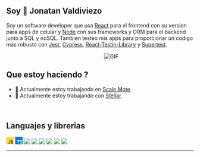 ## Soy 👋  Jonatan Valdiviezo
Soy un software developer que usa [React](https://reactjs.org) para el frontend con su version para apps de celular y [Node](https://nodejs.org/es/docs) con sus frameworks y ORM para el backend junto a SQL y noSQL. Tambien testeo mis apps para proporcionar un codigo mas robusto con [Jest](https://jestjs.io/docs/getting-started), [Cypress](https://cypress.io/), [React-Testin-Library](https://testing-library.com/docs/) y [Supertest](https://github.com/ladjs/supertest#readme).

<img style="border:1px solid #fff;position:relative;z-index:5" align="right" alt="GIF"  src="https://res.cloudinary.com/damjxqb5f/image/upload/v1694294683/1685050620603_ulfc18.jpg" width="240px" />

<br />

## Que estoy haciendo ?

- 🔭 Actualmente estoy trabajando en [Scale Mote](https://scalemote.co/).
- 🌱 Actualmente estoy trabajando con [Stellar](https://developers.stellar.org/docs).

<br />

## Languajes y librerias
<code><img height="20" src="https://raw.githubusercontent.com/github/explore/80688e429a7d4ef2fca1e82350fe8e3517d3494d/topics/javascript/javascript.png"></code>
<code><img height="20" src="https://raw.githubusercontent.com/github/explore/80688e429a7d4ef2fca1e82350fe8e3517d3494d/topics/typescript/typescript.png"></code>
<code><img height="20" src="https://res.cloudinary.com/damjxqb5f/image/upload/v1694294339/node-js_pmsnsm.svg"></code>
<code><img height="20" src="https://res.cloudinary.com/damjxqb5f/image/upload/v1694293914/nest_swokfa.svg"></code>
<code><img height="20" src="https://res.cloudinary.com/damjxqb5f/image/upload/v1694293914/typeorm-logo-F243B34DEE-seeklogo.com_f6q9us.png"></code>
<code><img height="20" src="https://res.cloudinary.com/damjxqb5f/image/upload/v1694293913/icons8-mysql_p99lyr.svg"></code>
<code><img height="20" src="https://res.cloudinary.com/damjxqb5f/image/upload/v1694294002/next-js_zdhmwk.svg"></code>
<code><img height="20" src="https://res.cloudinary.com/damjxqb5f/image/upload/v1694294157/stellar_y4lwhn.svg"></code>

---

